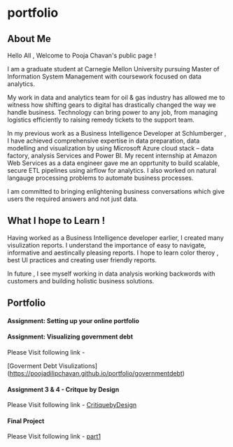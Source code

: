 # portfolio

## About Me

Hello All , 
Welcome to Pooja Chavan's public page ! 

I am a graduate student at Carnegie Mellon University pursuing Master of Information System Management with coursework focused on data analytics. 

My work in data and analytics team for oil & gas industry has allowed me to witness how shifting gears to digital has drastically changed the way we handle business. Technology can bring power to any job, from managing logistics efficiently to raising remedy tickets to the support team. 

In my previous work as a Business Intelligence Developer at Schlumberger , I have achieved comprehensive expertise in data preparation, data modelling and visualization by using Microsoft Azure cloud stack – data factory, analysis Services and Power BI. My recent internship at Amazon Web Services as a data engineer gave me an opprtunity to build scalable, secure ETL pipelines using airflow for analytics. I also worked on natural langauge processing problems to automate business processes.

I am committed to bringing enlightening business conversations which give users the required answers and not just data.


## What I hope to Learn !

Having worked as a Business Intelligence developer earlier, I created many visulization reports. I understand the importance of easy to navigate, informative and aestincally pleasing reports. I hope to learn color theroy , best UI practices and creating user friendly reports.

In future , I see myself working in data analysis working backwords with customers and building holistic business solutions.

## Portfolio 

#### Assignment: Setting up your online portfolio

#### Assignment: Visualizing government debt

Please Visit following link -

[Goverment Debt Visulizations] (https://poojadilipchavan.github.io/portfolio/governmentdebt)

#### Assignment 3 & 4 - Critque by Design

Please Visit following link -
[CritiquebyDesign](https://poojadilipchavan.github.io/portfolio/critiquebydesign)


#### Final Project 

Please Visit following link -
[part1](https://poojadilipchavan.github.io/portfolio/part1_finalproject)


